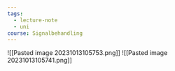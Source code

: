```yaml
---
tags:
  - lecture-note
  - uni
course: Signalbehandling
---
```

![[Pasted image 20231013105753.png]]
![[Pasted image 20231013105741.png]]
